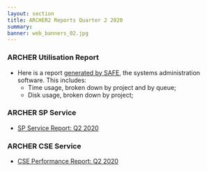 ```yaml
---
layout: section
title: ARCHER2 Reports Quarter 2 2020
summary: 
banner: web_banners_02.jpg
---
```


### ARCHER Utilisation Report


* Here is a report [generated by SAFE](safe.pdf), the systems administration
software.  This includes:
    * Time usage, broken down by project and by queue;
    * Disk usage, broken down by project;



### ARCHER SP Service


* [SP Service Report: Q2 2020](SP_Report_2Q2020.pdf)


### ARCHER CSE Service

* [CSE Performance Report: Q2 2020](CSE_Report_2Q2020.pdf)



